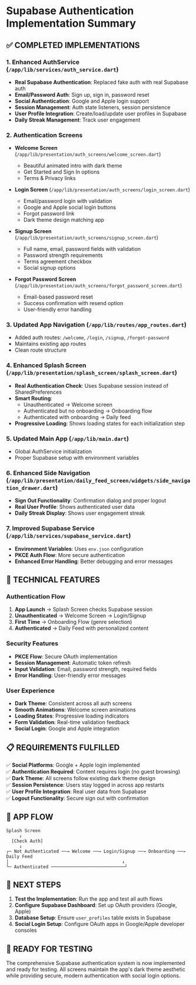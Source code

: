 # Supabase Authentication Implementation Summary

## ✅ COMPLETED IMPLEMENTATIONS

### 1. Enhanced AuthService (`/app/lib/services/auth_service.dart`)
- **Real Supabase Authentication**: Replaced fake auth with real Supabase auth
- **Email/Password Auth**: Sign up, sign in, password reset
- **Social Authentication**: Google and Apple login support
- **Session Management**: Auth state listeners, session persistence
- **User Profile Integration**: Create/load/update user profiles in Supabase
- **Daily Streak Management**: Track user engagement

### 2. Authentication Screens
- **Welcome Screen** (`/app/lib/presentation/auth_screens/welcome_screen.dart`)
  - Beautiful animated intro with dark theme
  - Get Started and Sign In options
  - Terms & Privacy links

- **Login Screen** (`/app/lib/presentation/auth_screens/login_screen.dart`)
  - Email/password login with validation
  - Google and Apple social login buttons
  - Forgot password link
  - Dark theme design matching app

- **Signup Screen** (`/app/lib/presentation/auth_screens/signup_screen.dart`)
  - Full name, email, password fields with validation
  - Password strength requirements
  - Terms agreement checkbox
  - Social signup options

- **Forgot Password Screen** (`/app/lib/presentation/auth_screens/forgot_password_screen.dart`)
  - Email-based password reset
  - Success confirmation with resend option
  - User-friendly error handling

### 3. Updated App Navigation (`/app/lib/routes/app_routes.dart`)
- Added auth routes: `/welcome`, `/login`, `/signup`, `/forgot-password`
- Maintains existing app routes
- Clean route structure

### 4. Enhanced Splash Screen (`/app/lib/presentation/splash_screen/splash_screen.dart`)
- **Real Authentication Check**: Uses Supabase session instead of SharedPreferences
- **Smart Routing**: 
  - Unauthenticated → Welcome screen
  - Authenticated but no onboarding → Onboarding flow
  - Authenticated with onboarding → Daily feed
- **Progressive Loading**: Shows loading states for each initialization step

### 5. Updated Main App (`/app/lib/main.dart`)
- Global AuthService initialization
- Proper Supabase setup with environment variables

### 6. Enhanced Side Navigation (`/app/lib/presentation/daily_feed_screen/widgets/side_navigation_drawer.dart`)
- **Sign Out Functionality**: Confirmation dialog and proper logout
- **Real User Profile**: Shows authenticated user data
- **Daily Streak Display**: Shows user engagement streak

### 7. Improved Supabase Service (`/app/lib/services/supabase_service.dart`)
- **Environment Variables**: Uses `env.json` configuration
- **PKCE Auth Flow**: More secure authentication
- **Enhanced Error Handling**: Better debugging and error messages

## 🔧 TECHNICAL FEATURES

### Authentication Flow
1. **App Launch** → Splash Screen checks Supabase session
2. **Unauthenticated** → Welcome Screen → Login/Signup
3. **First Time** → Onboarding Flow (genre selection)
4. **Authenticated** → Daily Feed with personalized content

### Security Features
- **PKCE Flow**: Secure OAuth implementation
- **Session Management**: Automatic token refresh
- **Input Validation**: Email, password strength, required fields
- **Error Handling**: User-friendly error messages

### User Experience
- **Dark Theme**: Consistent across all auth screens
- **Smooth Animations**: Welcome screen animations
- **Loading States**: Progressive loading indicators
- **Form Validation**: Real-time validation feedback
- **Social Login**: Google and Apple integration

## 📋 REQUIREMENTS FULFILLED

✅ **Social Platforms**: Google + Apple login implemented  
✅ **Authentication Required**: Content requires login (no guest browsing)  
✅ **Dark Theme**: All screens follow existing dark theme design  
✅ **Session Persistence**: Users stay logged in across app restarts  
✅ **User Profile Integration**: Real user data from Supabase  
✅ **Logout Functionality**: Secure sign out with confirmation  

## 🔄 APP FLOW

```
Splash Screen
     ↓
  [Check Auth]
     ↓
┌─ Not Authenticated ──→ Welcome ──→ Login/Signup ──→ Onboarding ──→ Daily Feed
│                                           ↓
└─ Authenticated ────────────────────────────┘
```

## 🎯 NEXT STEPS

1. **Test the Implementation**: Run the app and test all auth flows
2. **Configure Supabase Dashboard**: Set up OAuth providers (Google, Apple)
3. **Database Setup**: Ensure `user_profiles` table exists in Supabase
4. **Social Login Setup**: Configure OAuth apps in Google/Apple developer consoles

## 🚀 READY FOR TESTING

The comprehensive Supabase authentication system is now implemented and ready for testing. All screens maintain the app's dark theme aesthetic while providing secure, modern authentication with social login options.